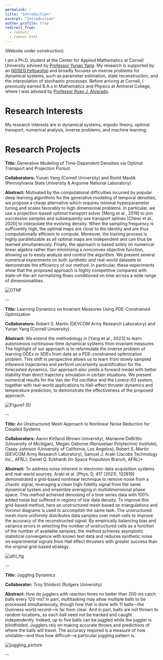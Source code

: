 ```yaml
---
permalink: /
title: "Introduction"
excerpt: "Introduction"
author_profile: true
redirect_from: 
  - /about/
  - /about.html
---
```


(Website under construction)


I am a Ph.D. student at the Center for Applied Mathematics at Cornell University advised by [Professor Yunan Yang](https://as.cornell.edu/people/yunan-yang). My research is supported by an [NDSEG Fellowship](https://ndseg.sysplus.com/) and broadly focuses on inverse problems for dynamical systems, such as parameter estimation, state reconstruction, and the interpolation of stochastic processes. Before arriving at Cornell, I previously earned B.A.s in Mathematics and Physics at Amherst College, where I was advised by [Professor Ryan J. Alvarado](https://www.amherst.edu/people/facstaff/rjalvarado).

Research Interests
====
My research interests are in dynamical systems, ergodic theory, optimal transport, numerical analysis, inverse problems, and machine learning. 

Research Projects
====

**Title:** Generative Modeling of Time-Dependent Densities via Optimal Transport and Projection Pursuit

**Collaborators:** Yunan Yang (Cornell University) and Romit Maulik (Pennsylvania State University & Argonne National Laboratory)

**Abstract:** Motivated by the computational difficulties incurred by popular deep learning algorithms for the
generative modeling of temporal densities, we propose a cheap alternative which requires minimal
hyperparameter tuning and scales favorably to high dimensional problems. In particular, we use
a projection-based optimal transport solver [Meng et al., 2019] to join successive samples and
subsequently use transport splines [Chewi et al., 2020] to interpolate the evolving density. When
the sampling frequency is sufficiently high, the optimal maps are close to the identity and are thus
computationally efficient to compute. Moreover, the training process is highly parallelizable as all
optimal maps are independent and can thus be learned simultaneously. Finally, the approach is based
solely on numerical linear algebra rather than minimizing a nonconvex objective function, allowing
us to easily analyze and control the algorithm. We present several numerical experiments on both
synthetic and real-world datasets to demonstrate the efficiency of our method. In particular, these
experiments show that the proposed approach is highly competitive compared with state-of-the-art
normalizing flows conditioned on time across a wide range of dimensionalities. 

![OTNF](https://github.com/jrbotvinick/jrbotvinick.github.io/assets/100333155/f7a5700f-16e7-4957-9aa3-daaea13f377e) 

--

**Title:** Learning Dynamics on Invariant Measures Using PDE-Constrained Optimization

**Collaborators:** Robert S. Martin (DEVCOM Army Research Laboratory) and Yunan Yang (Cornell University)

**Abstract:** We extend the methodology in [Yang et al., 2023] to learn autonomous continuous-time dynamical systems from invariant measures. The highlight of our approach is to reformulate the inverse problem of learning ODEs or SDEs from data as a PDE-constrained optimization problem. This shift in perspective allows us to learn from slowly sampled inference trajectories and perform uncertainty quantification for the forecasted dynamics. Our approach also yields a forward model with better stability than direct trajectory simulation in certain situations. We present numerical results for the Van der Pol oscillator and the Lorenz-63 system, together with real-world applications to Hall-effect thruster dynamics and temperature prediction, to demonstrate the effectiveness of the proposed approach.

![Figure1 (5)](https://github.com/jrbotvinick/jrbotvinick.github.io/assets/100333155/3307bc3f-0ae2-4402-9783-eff4e8ec3eb7)

--

**Title:** An Unstructured Mesh Approach to Nonlinear Noise Reduction for Coupled Systems

**Collaborators:** Aaron Kirtland (Brown University), Marianne DeBritto (University of Michigan), Megan Osborne (Rensselaer Polytechnic Institute), Casey Johnson (University of California, Los Angelos), Robert S. Martin (DEVCOM Army Research Laboratory), Samuel J. Araki (Jacobs Technology Inc., AFRL), Daniel Q. Eckhardt (In-Space Propulsion Branch, AFRL)*

**Abstract:** To address noise inherent in electronic data acquisition systems and real-world sources, Araki et al. [Phys. D, 417 (2021), 132819] demonstrated a grid-based nonlinear technique to remove noise from a chaotic signal, leveraging a clean high-fidelity signal from the same dynamical system and ensemble averaging in multidimensional phase space. This method achieved denoising of a time series data with 100% added noise but suffered in regions of low data density. To improve this grid-based method, here an unstructured mesh based on triangulations and Voronoi diagrams is used to accomplish the same task. The unstructured mesh more uniformly distributes data samples over mesh cells to improve the accuracy of the reconstructed signal. By empirically balancing bias and variance errors in selecting the number of unstructured cells as a function of the number of available samples, the method achieves asymptotic statistical convergence with known test data and reduces synthetic noise on experimental signals from Hall effect thrusters with greater success than the original grid-based strategy.

![afrl_fig](https://github.com/jrbotvinick/jrbotvinick.github.io/assets/100333155/a6f045f6-c3be-4ea8-8216-de6e4964eb92)

--

**Title:** Juggling Dynamics

**Collaborator:** Troy Shinbrot (Rutgers University) 

**Abstract:** How do jugglers with reaction times no better than
200 ms catch balls every 120 ms? In part, multitasking
may allow multiple balls to be processed simultaneously,
though how that is done with 11 balls—the Guinness world
record—is far from clear. And in part, balls are not thrown
to random locations, so each ball need not be tracked and
caught independently. Indeed, up to five balls can be juggled
while the juggler is blindfolded. Jugglers rely on making accurate throws and predictions of where the balls will travel.
The accuracy required is a measure of how unstable—and
thus how difficult—a particular juggling pattern is.

![juggling_picture](https://github.com/jrbotvinick/jrbotvinick.github.io/assets/100333155/ea33a26f-3d5f-471b-95ed-494688a9eeaf)

--
